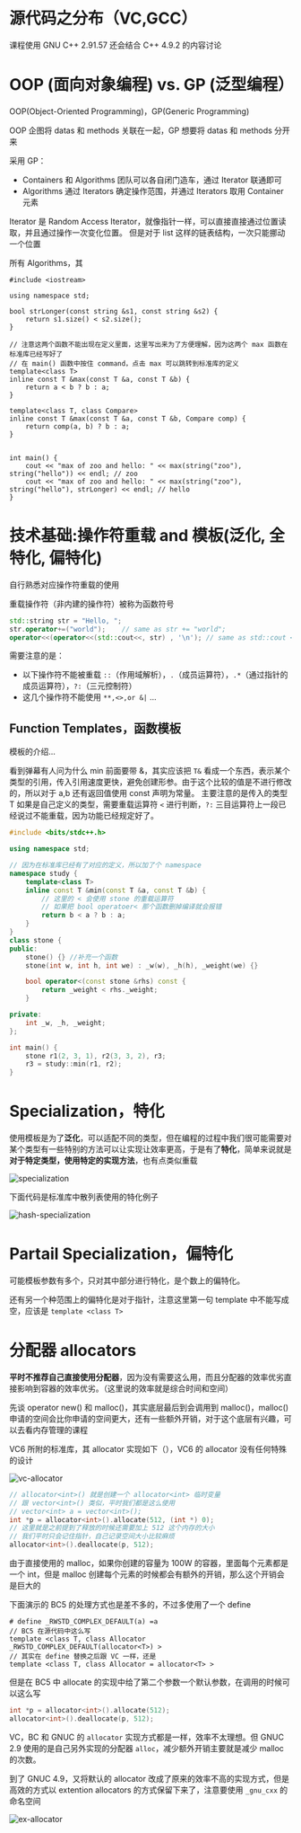 # 源代码之分布（VC,GCC）

课程使用 GNU C++ 2.91.57
还会结合 C++ 4.9.2 的内容讨论

# OOP (面向对象编程) vs. GP (泛型编程）

OOP(Object-Oriented Programming)，GP(Generic Programming)

OOP 企图将 datas 和 methods 关联在一起，GP 想要将 datas 和 methods 分开来

采用 GP：

- Containers 和 Algorithms 团队可以各自闭门造车，通过 Iterator 联通即可
- Algorithms 通过 Iterators 确定操作范围，并通过 Iterators 取用 Container 元素

Iterator 是 Random Access Iterator，就像指针一样，可以直接直接通过位置读取，并且通过操作一次变化位置。
但是对于 list 这样的链表结构，一次只能挪动一个位置

所有 Algorithms，其

```
#include <iostream>

using namespace std;

bool strLonger(const string &s1, const string &s2) {
    return s1.size() < s2.size();
}

// 注意这两个函数不能出现在定义里面，这里写出来为了方便理解，因为这两个 max 函数在标准库已经写好了
// 在 main() 函数中按住 command，点击 max 可以跳转到标准库的定义
template<class T>
inline const T &max(const T &a, const T &b) {
    return a < b ? b : a;
}

template<class T, class Compare>
inline const T &max(const T &a, const T &b, Compare comp) {
    return comp(a, b) ? b : a;
}


int main() {
    cout << "max of zoo and hello: " << max(string("zoo"), string("hello")) << endl; // zoo
    cout << "max of zoo and hello: " << max(string("zoo"), string("hello"), strLonger) << endl; // hello
}
```

# 技术基础:操作符重载 and 模板(泛化, 全特化, 偏特化)

自行熟悉对应操作符重载的使用

重载操作符（非内建的操作符）被称为函数符号

```C++
std::string str = "Hello, ";
str.operator+=("world");    // same as str += "world";
operator<<(operator<<(std::cout<<, str) , '\n'); // same as std::cout << str << '\n';
```

需要注意的是：

- 以下操作符不能被重载 `::`（作用域解析），`.`（成员运算符），`.*`（通过指针的成员运算符），`?:`（三元控制符）
- 这几个操作符不能使用 `**,<>,or &|`
  ...

## Function Templates，函数模板

模板的介绍...

看到弹幕有人问为什么 min 前面要带 &，其实应该把 `T&` 看成一个东西，表示某个类型的引用，传入引用速度更快，避免创建形参。由于这个比较的值是不进行修改的，所以对于 a,b 还有返回值使用 const 声明为常量。
主要注意的是传入的类型 T 如果是自己定义的类型，需要重载运算符 `<` 进行判断，`?:` 三目运算符上一段已经说过不能重载，因为功能已经规定好了。

```C++
#include <bits/stdc++.h>

using namespace std;

// 因为在标准库已经有了对应的定义，所以加了个 namespace
namespace study {
    template<class T>
    inline const T &min(const T &a, const T &b) {
        // 这里的 < 会使用 stone 的重载运算符
        // 如果把 bool operatoer< 那个函数删掉编译就会报错
        return b < a ? b : a;
    }
}
class stone {
public:
    stone() {} //补充一个函数
    stone(int w, int h, int we) : _w(w), _h(h), _weight(we) {}

    bool operator<(const stone &rhs) const {
        return _weight < rhs._weight;
    }

private:
    int _w, _h, _weight;
};

int main() {
    stone r1(2, 3, 1), r2(3, 3, 2), r3;
    r3 = study::min(r1, r2);
}
```

# Specialization，特化

使用模板是为了**泛化**，可以适配不同的类型，但在编程的过程中我们很可能需要对某个类型有一些特别的方法可以让实现让效率更高，于是有了**特化**，简单来说就是**对于特定类型，使用特定的实现方法**，也有点类似重载

![specialization](./img/lecture2-1/specialization.png)

下面代码是标准库中散列表使用的特化例子

![hash-specialization](./img/lecture2-1/hash-specialization.png)

# Partail Specialization，偏特化

可能模板参数有多个，只对其中部分进行特化，是个数上的偏特化。

还有另一个种范围上的偏特化是对于指针，注意这里第一句 template 中不能写成空，应该是 `template <class T>`

# 分配器 allocators

**平时不推荐自己直接使用分配器**，因为没有需要这么用，而且分配器的效率优劣直接影响到容器的效率优劣。（这里说的效率就是综合时间和空间）

先谈 operator new() 和 malloc()，其实底层最后到会调用到 malloc()，malloc() 申请的空间会比你申请的空间更大，还有一些额外开销，对于这个底层有兴趣，可以去看内存管理的课程

VC6 所附的标准库，其 allocator 实现如下（<xmemory>），VC6 的 allocator 没有任何特殊的设计

![vc-allocator](./img/lecture2-1/vc-allocator.png)

```C++
// allocator<int>() 就是创建一个 allocator<int> 临时变量
// 跟 vector<int>() 类似，平时我们都是这么使用
// vector<int> a = vector<int>();
int *p = allocator<int>().allocate(512, (int *) 0);
// 这里就是之前提到了释放的时候还需要加上 512 这个内存的大小
// 我们平时只会记住指针，自己记录空间大小比较麻烦
allocator<int>().deallocate(p, 512);
```

由于直接使用的 malloc，如果你创建的容量为 100W 的容器，里面每个元素都是一个 int，但是 malloc 创建每个元素的时候都会有额外的开销，那么这个开销会是巨大的

下面演示的 BC5 的处理方式也是差不多的，不过多使用了一个 define

```
# define _RWSTD_COMPLEX_DEFAULT(a) =a
// BC5 在源代码中这么写
template <class T, class Allocator _RWSTD_COMPLEX_DEFAULT(allocator<T>) >
// 其实在 define 替换之后跟 VC 一样，还是
template <class T, class Allocator = allocator<T> >
```

但是在 BC5 中 allocate 的实现中给了第二个参数一个默认参数，在调用的时候可以这么写

```C++
int *p = allocator<int>().allocate(512);
allocator<int>().deallocate(p, 512);
```

VC，BC 和 GNUC 的 `allocator` 实现方式都是一样，效率不太理想。但 GNUC 2.9 使用的是自己另外实现的分配器 `alloc`，减少额外开销主要就是减少 malloc 的次数。

到了 GNUC 4.9，又将默认的 allocator 改成了原来的效率不高的实现方式，但是高效的方式以 extention allocators 的方式保留下来了，注意要使用 `_gnu_cxx` 的命名空间

![ex-allocator](./img/lecture2-1/ex-allocator.png)
